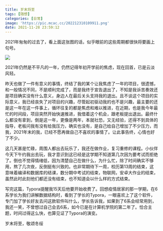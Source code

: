 ```yaml
---
title: 岁末将至
tags: [随想]
categories: [日常]
image: 'https://pic.mcac.cc/202212310109911.png'
date: 2021-11-28 23:59:12
---
```

2021年匆匆的过去了，看上面这张图的话，似乎眼前的这些周期都很快将要画上句号。


![](https://pic.mcac.cc/202212310109341.png)



2021年仍然是不平凡的一年，仍然记得年初开学前的焦虑，现在回首，已是云淡风轻。

昨天也做了一件有意义的事情，终结了我的某个让我焦虑了一年的项目，很遗憾，和一般情况不同，不是顺利完成了，而是我终于宣告退出了，不知是我诉苦奏效还是项目确实没有什么意义，身边人在最后关头支持我的退出。且不谈这个项目的实际意义，我已经丧失了对项目的兴趣，尽管起初驱动我的也不是兴趣，最主要的还是这一年在这一件事上，循环往复的都是焦虑和难以推进，在近期，也是我今年最忙的时间段，项目突然开始快速推进，我借着这个机会，跟老板提出退出。最终什么都没有拿到，倒是这一年，更像是两年，本就社恐，又无经验，还得不到具体的指导，老板问我有没有给我压力，确实也没有，是自己给自己增加了不少压力，而我，2021年末的我，已经不愿再做自己不喜欢的事情了。让此事告终，心情也好了不少。

这几天甚是忙碌，周围人都出去玩乐了，我还在做作业，复习重修的课程。小伙伴今天下午约我出去玩，我才意识到这已经是这学期不知道第几次因为要考试而拒绝了。倒也不觉得情绪低，因为清楚自己在做什么，为什么忙，除了时间确实不够用，熬了几次夜，反倒挺有兴致的。也非常期待下一周，校历第13周的结束，这意味着编译和数据库的结课，数分期中考试的结束，物联网，安卓大作业的结束，虽然此时此刻他们都还没有结束，也不知道会以什么样的方式结束。

写完这篇，Typora提醒我15天后他要开始收费了。回想疫情居家的那一学期，在6系学长为我们讲解数据结构时，看到了学长的Typora，一眼喜欢上了这个软件，专门加了学长好友去问这款软件叫什么，学长告诉我，如果到了6系会经常用到，我还一笑，不曾想过自己会去6系，如今已是在计算机学院的第二年了。恰合主题，时间过得这么快，也算见证了Typora的演变。

岁末将至，敬颂冬绥
